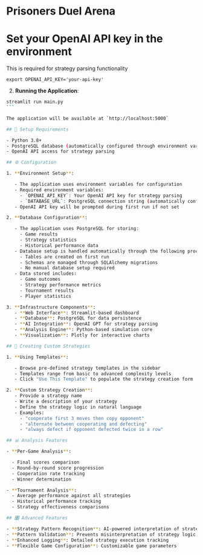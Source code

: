# Prisoners Duel Arena

# Set your OpenAI API key in the environment

This is required for strategy parsing functionality

```
export OPENAI_API_KEY='your-api-key'
```

2. **Running the Application**:

````bash
streamlit run main.py
```

The application will be available at `http://localhost:5000`

## 🔧 Setup Requirements

- Python 3.8+
- PostgreSQL database (automatically configured through environment variables)
- OpenAI API access for strategy parsing

## ⚙️ Configuration

1. **Environment Setup**:

   - The application uses environment variables for configuration
   - Required environment variables:
     - `OPENAI_API_KEY`: Your OpenAI API key for strategy parsing
     - `DATABASE_URL`: PostgreSQL connection string (automatically configured)
   - OpenAI API key will be prompted during first run if not set

2. **Database Configuration**:

   - The application uses PostgreSQL for storing:
     - Game results
     - Strategy statistics
     - Historical performance data
   - Database setup is handled automatically through the following process:
     - Tables are created on first run
     - Schemas are managed through SQLAlchemy migrations
     - No manual database setup required
   - Data stored includes:
     - Game outcomes
     - Strategy performance metrics
     - Tournament results
     - Player statistics

3. **Infrastructure Components**:
   - **Web Interface**: Streamlit-based dashboard
   - **Database**: PostgreSQL for data persistence
   - **AI Integration**: OpenAI GPT for strategy parsing
   - **Analysis Engine**: Python-based simulation core
   - **Visualization**: Plotly for interactive charts

## 📝 Creating Custom Strategies

1. **Using Templates**:

   - Browse pre-defined strategy templates in the sidebar
   - Templates range from basic to advanced complexity levels
   - Click "Use This Template" to populate the strategy creation form

2. **Custom Strategy Creation**:
   - Provide a strategy name
   - Write a description of your strategy
   - Define the strategy logic in natural language
   - Examples:
     - "cooperate first 3 moves then copy opponent"
     - "alternate between cooperating and defecting"
     - "always defect if opponent defected twice in a row"

## 📊 Analysis Features

- **Per-Game Analysis**:

  - Final scores comparison
  - Round-by-round score progression
  - Cooperation rate tracking
  - Winner determination

- **Tournament Analysis**:
  - Average performance against all strategies
  - Historical performance tracking
  - Strategy effectiveness comparisons

## 🎛️ Advanced Features

- **Strategy Pattern Recognition**: AI-powered interpretation of strategy descriptions
- **Pattern Validation**: Prevents misinterpretation of strategy logic
- **Enhanced Logging**: Detailed strategy execution tracking
- **Flexible Game Configuration**: Customizable game parameters
````

